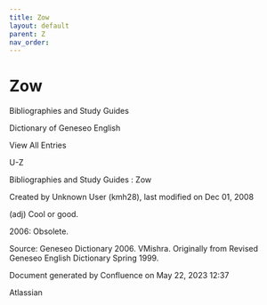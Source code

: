 ```yaml
---
title: Zow
layout: default
parent: Z
nav_order:
---
```


# Zow

Bibliographies and Study Guides

Dictionary of Geneseo English

View All Entries

U-Z

Bibliographies and Study Guides : Zow

Created by  Unknown User (kmh28), last modified on Dec 01, 2008

(adj) Cool or good.

2006: Obsolete.

Source: Geneseo Dictionary 2006. VMishra. Originally from Revised Geneseo English Dictionary Spring 1999. 

Document generated by Confluence on May 22, 2023 12:37

Atlassian
